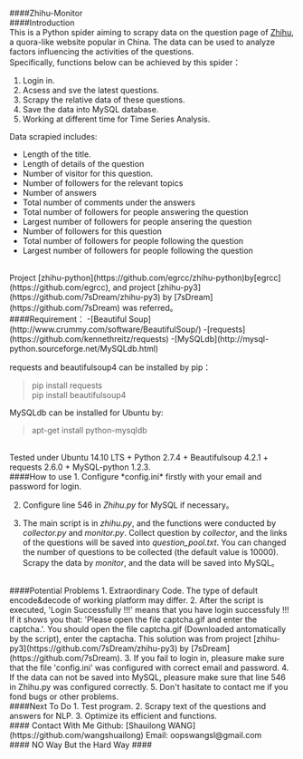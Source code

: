####Zhihu-Monitor
<br/>
####Introduction  
This is a Python spider aiming to scrapy data on the question page of [Zhihu](http://www.zhihu.com/), a quora-like website popular in China.
The data can be used to analyze factors influencing the activities of the questions.
<br/>
Specifically, functions below can be achieved by this spider：  
1. Login in.  
2. Acsess and sve the latest questions.  
3. Scrapy the relative data of these questions.  
4. Save the data into MySQL database.  
5. Working at different time for Time Series Analysis.  

Data scrapied includes:  
- Length of the title.
- Length of details of the question  
- Number of visitor for this question.
- Number of followers for the relevant topics 
- Number of answers
- Total number of comments under the answers
- Total number of followers for people answering the question
- Largest number of followers for people ansering the question 
- Number of followers for this question
- Total number of followers for people following the question
- Largest number of followers for people following the question

<br/>
Project [zhihu-python](https://github.com/egrcc/zhihu-python)by[egrcc](https://github.com/egrcc), and project [zhihu-py3](https://github.com/7sDream/zhihu-py3) by [7sDream](https://github.com/7sDream) was referred。

<br/>
####Requirement：  
-[Beautiful Soup](http://www.crummy.com/software/BeautifulSoup/)    
-[requests](https://github.com/kennethreitz/requests)  
-[MySQLdb](http://mysql-python.sourceforge.net/MySQLdb.html)  
  
requests and beautifulsoup4 can be installed by pip：  

> pip install requests    
> pip install beautifulsoup4    

MySQLdb can be installed for Ubuntu by:

>apt-get install python-mysqldb
 
<br/>
Tested under Ubuntu 14.10 LTS + Python 2.7.4 + Beautifulsoup 4.2.1 + requests 2.6.0 + MySQL-python 1.2.3.

<br/>
####How to use 
1. Configure *config.ini* firstly with your email and password for login.

2. Configure line 546 in *Zhihu.py* for MySQL if necessary。

3. The main script is in *zhihu.py*, and the functions were conducted by *collector.py* and *monitor.py*. Collect question by *collector*, and the links of the questions will be saved into *question_pool.txt*. You can changed the number of questions to be collected (the default value is 10000).
Scrapy the data by *monitor*, and the data will be saved into MySQL。  

<br/>
####Potential Problems  
1. Extraordinary Code. The type of default encode&decode of working platform may differ.  
2. After the script is executed, 'Login Successfully !!!' means that you have login successfuly !!!  
If it shows you that: 'Please open the file captcha.gif and enter the captcha.'. You should open the file captcha.gif (Downloaded antomatically by the script), enter the captacha. This solution was from project [zhihu-py3](https://github.com/7sDream/zhihu-py3) by [7sDream](https://github.com/7sDream).    
3. If you fail to login in, pleasure make sure that the file 'config.ini' was configured with correct email and password.  
4. If the data can not be saved into MySQL, pleasure make sure that line 546 in Zhihu.py was configured correctly.  
5. Don't hasitate to contact me if you fond bugs or other problems.  

<br/>
####Next To Do
1. Test program.  
2. Scrapy text of the questions and answers for NLP.  
3. Optimize its efficient and functions.  

<br/>
#### Contact With Me  
Github: [Shauilong WANG](https://github.com/wangshuailong)  
Email: oopswangsl@gmail.com  

<br/>
#### NO Way But the Hard Way ####